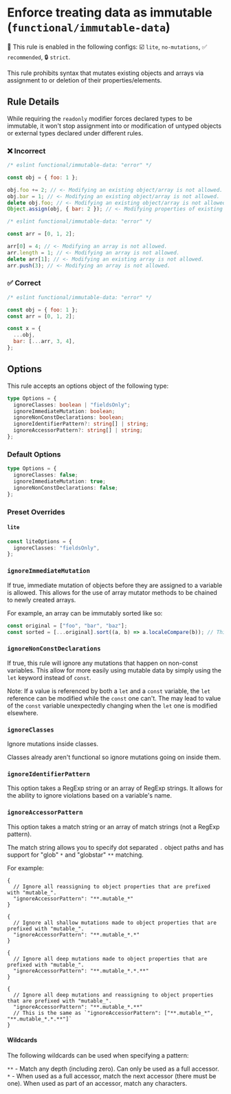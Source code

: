 # Enforce treating data as immutable (`functional/immutable-data`)

💼 This rule is enabled in the following configs: ☑️ `lite`, `no-mutations`, ✅ `recommended`, 🔒 `strict`.

<!-- end auto-generated rule header -->

This rule prohibits syntax that mutates existing objects and arrays via assignment to or deletion of their properties/elements.

## Rule Details

While requiring the `readonly` modifier forces declared types to be immutable,
it won't stop assignment into or modification of untyped objects or external types declared under different rules.

### ❌ Incorrect

<!-- eslint-skip -->

```js
/* eslint functional/immutable-data: "error" */

const obj = { foo: 1 };

obj.foo += 2; // <- Modifying an existing object/array is not allowed.
obj.bar = 1; // <- Modifying an existing object/array is not allowed.
delete obj.foo; // <- Modifying an existing object/array is not allowed.
Object.assign(obj, { bar: 2 }); // <- Modifying properties of existing object not allowed.
```

<!-- eslint-skip -->

```js
/* eslint functional/immutable-data: "error" */

const arr = [0, 1, 2];

arr[0] = 4; // <- Modifying an array is not allowed.
arr.length = 1; // <- Modifying an array is not allowed.
delete arr[1]; // <- Modifying an existing array is not allowed.
arr.push(3); // <- Modifying an array is not allowed.
```

### ✅ Correct

```js
/* eslint functional/immutable-data: "error" */

const obj = { foo: 1 };
const arr = [0, 1, 2];

const x = {
  ...obj,
  bar: [...arr, 3, 4],
};
```

## Options

This rule accepts an options object of the following type:

```ts
type Options = {
  ignoreClasses: boolean | "fieldsOnly";
  ignoreImmediateMutation: boolean;
  ignoreNonConstDeclarations: boolean;
  ignoreIdentifierPattern?: string[] | string;
  ignoreAccessorPattern?: string[] | string;
};
```

### Default Options

```ts
type Options = {
  ignoreClasses: false;
  ignoreImmediateMutation: true;
  ignoreNonConstDeclarations: false;
};
```

### Preset Overrides

#### `lite`

```ts
const liteOptions = {
  ignoreClasses: "fieldsOnly",
};
```

### `ignoreImmediateMutation`

If true, immediate mutation of objects before they are assigned to a variable is allowed.
This allows for the use of array mutator methods to be chained to newly created arrays.

For example, an array can be immutably sorted like so:

```js
const original = ["foo", "bar", "baz"];
const sorted = [...original].sort((a, b) => a.localeCompare(b)); // This is OK with ignoreImmediateMutation.
```

### `ignoreNonConstDeclarations`

If true, this rule will ignore any mutations that happen on non-const variables.
This allow for more easily using mutable data by simply using the `let` keyword instead of `const`.

Note: If a value is referenced by both a `let` and a `const` variable, the `let`
reference can be modified while the `const` one can't. The may lead to value of
the `const` variable unexpectedly changing when the `let` one is modified elsewhere.

### `ignoreClasses`

Ignore mutations inside classes.

Classes already aren't functional so ignore mutations going on inside them.

### `ignoreIdentifierPattern`

This option takes a RegExp string or an array of RegExp strings.
It allows for the ability to ignore violations based on a variable's name.

### `ignoreAccessorPattern`

This option takes a match string or an array of match strings (not a RegExp pattern).

The match string allows you to specify dot separated `.` object paths and has support for "glob" `*` and "globstar" `**` matching.

For example:

```jsonc
{
  // Ignore all reassigning to object properties that are prefixed with "mutable_".
  "ignoreAccessorPattern": "**.mutable_*"
}
```

```jsonc
{
  // Ignore all shallow mutations made to object properties that are prefixed with "mutable_".
  "ignoreAccessorPattern": "**.mutable_*.*"
}
```

```jsonc
{
  // Ignore all deep mutations made to object properties that are prefixed with "mutable_".
  "ignoreAccessorPattern": "**.mutable_*.*.**"
}
```

```jsonc
{
  // Ignore all deep mutations and reassigning to object properties that are prefixed with "mutable_".
  "ignoreAccessorPattern": "**.mutable_*.**"
  // This is the same as `"ignoreAccessorPattern": ["**.mutable_*", "**.mutable_*.*.**"]`
}
```

#### Wildcards

The following wildcards can be used when specifying a pattern:

`**` - Match any depth (including zero). Can only be used as a full accessor.\
`*` - When used as a full accessor, match the next accessor (there must be one). When used as part of an accessor, match any characters.
